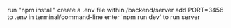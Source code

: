 run "npm install"
create a .env file within /backend/server
add PORT=3456 to .env
in terminal/command-line enter 'npm run dev' to run server
